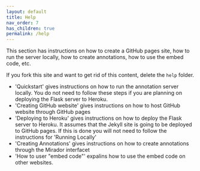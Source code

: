 ```yaml
---
layout: default
title: Help
nav_order: 7
has_children: true
permalink: /help
---
```


This section has instructions on how to create a GitHub pages site, how to run the server locally, how to create annotations, how to use the embed code, etc.

If you fork this site and want to get rid of this content, delete the `help` folder.

* 'Quickstart' gives instructions on how to run the annotation server locally. You do not need to follow these steps if you are planning on deploying the Flask server to Heroku.
* 'Creating GitHub website' gives instructions on how to host GitHub website through GitHub pages
* 'Deploying to Heroku' gives instructions on how to deploy the Flask server to Heroku. It assumes that the Jekyll site is going to be deployed to GitHub pages. If this is done you will not need to follow the instructions for 'Running Locally'
* 'Creating Annotations' gives instructions on how to create annotations through the Mirador interfacet
* 'How to user "embed code"' expalins how to use the embed code on other websites.
